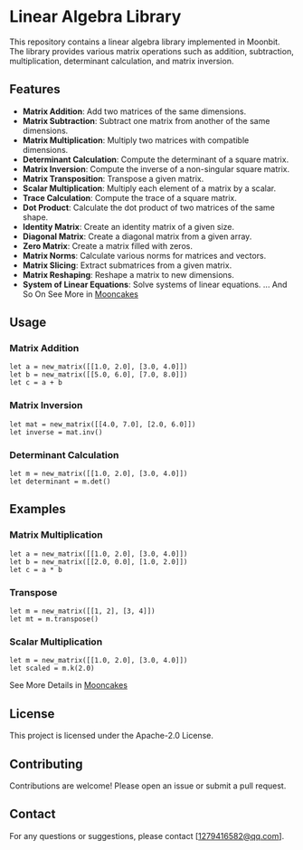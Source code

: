 # Linear Algebra Library

This repository contains a linear algebra library implemented in Moonbit. The library provides various matrix operations such as addition, subtraction, multiplication, determinant calculation, and matrix inversion.

## Features
- **Matrix Addition**: Add two matrices of the same dimensions.
- **Matrix Subtraction**: Subtract one matrix from another of the same dimensions.
- **Matrix Multiplication**: Multiply two matrices with compatible dimensions.
- **Determinant Calculation**: Compute the determinant of a square matrix.
- **Matrix Inversion**: Compute the inverse of a non-singular square matrix.
- **Matrix Transposition**: Transpose a given matrix.
- **Scalar Multiplication**: Multiply each element of a matrix by a scalar.
- **Trace Calculation**: Compute the trace of a square matrix.
- **Dot Product**: Calculate the dot product of two matrices of the same shape.
- **Identity Matrix**: Create an identity matrix of a given size.
- **Diagonal Matrix**: Create a diagonal matrix from a given array.
- **Zero Matrix**: Create a matrix filled with zeros.
- **Matrix Norms**: Calculate various norms for matrices and vectors.
- **Matrix Slicing**: Extract submatrices from a given matrix.
- **Matrix Reshaping**: Reshape a matrix to new dimensions.
- **System of Linear Equations**: Solve systems of linear equations.
... And So On
See More in [Mooncakes](https://mooncakes.io/docs/#/xunyoyo/linalg/)

## Usage

### Matrix Addition

```moonbit
let a = new_matrix([[1.0, 2.0], [3.0, 4.0]])
let b = new_matrix([[5.0, 6.0], [7.0, 8.0]])
let c = a + b
```

### Matrix Inversion

```moonbit
let mat = new_matrix([[4.0, 7.0], [2.0, 6.0]])
let inverse = mat.inv()
```

### Determinant Calculation

```moonbit
let m = new_matrix([[1.0, 2.0], [3.0, 4.0]])
let determinant = m.det()
```

## Examples

### Matrix Multiplication

```moonbit
let a = new_matrix([[1.0, 2.0], [3.0, 4.0]])
let b = new_matrix([[2.0, 0.0], [1.0, 2.0]])
let c = a * b
```

### Transpose

```moonbit
let m = new_matrix([[1, 2], [3, 4]])
let mt = m.transpose()
```

### Scalar Multiplication

```moonbit
let m = new_matrix([[1.0, 2.0], [3.0, 4.0]])
let scaled = m.k(2.0)
```
See More Details in [Mooncakes](https://mooncakes.io/docs/#/xunyoyo/linalg/)

## License

This project is licensed under the Apache-2.0 License.

## Contributing

Contributions are welcome! Please open an issue or submit a pull request.

## Contact

For any questions or suggestions, please contact [1279416582@qq.com].
